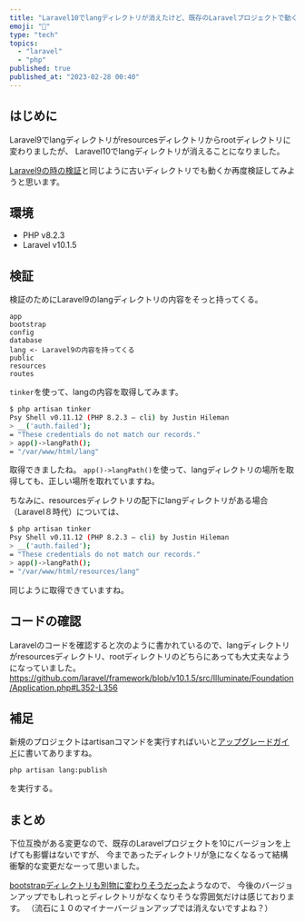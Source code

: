 ```yaml
---
title: "Laravel10でlangディレクトリが消えたけど、既存のLaravelプロジェクトで動くか確認した"
emoji: "💬"
type: "tech"
topics:
  - "laravel"
  - "php"
published: true
published_at: "2023-02-28 00:40"
---
```


## はじめに

Laravel9でlangディレクトリがresourcesディレクトリからrootディレクトリに変わりましたが、
Laravel10でlangディレクトリが消えることになりました。

[Laravel9の時の検証](https://zenn.dev/naopusyu/articles/35d6fccc884f27)と同じように古いディレクトリでも動くか再度検証してみようと思います。

## 環境

- PHP v8.2.3
- Laravel v10.1.5

## 検証

検証のためにLaravel9のlangディレクトリの内容をそっと持ってくる。

```
app
bootstrap
config
database
lang <- Laravel9の内容を持ってくる
public
resources
routes
```

`tinker`を使って、langの内容を取得してみます。

```bash
$ php artisan tinker
Psy Shell v0.11.12 (PHP 8.2.3 — cli) by Justin Hileman
> __('auth.failed');
= "These credentials do not match our records."
> app()->langPath();
= "/var/www/html/lang"
```

取得できましたね。
`app()->langPath()`を使って、langディレクトリの場所を取得しても、正しい場所を取れていますね。

ちなみに、resourcesディレクトリの配下にlangディレクトリがある場合（Laravel８時代）については、

```bash
$ php artisan tinker
Psy Shell v0.11.12 (PHP 8.2.3 — cli) by Justin Hileman
> __('auth.failed');
= "These credentials do not match our records."
> app()->langPath();
= "/var/www/html/resources/lang"
```

同じように取得できていますね。

## コードの確認

Laravelのコードを確認すると次のように書かれているので、langディレクトリがresourcesディレクトリ、rootディレクトリのどちらにあっても大丈夫なようになっていました。
https://github.com/laravel/framework/blob/v10.1.5/src/Illuminate/Foundation/Application.php#L352-L356

## 補足

新規のプロジェクトはartisanコマンドを実行すればいいと[アップグレードガイド](https://laravel.com/docs/10.x/upgrade#language-directory)に書いてありますね。

```
php artisan lang:publish
```
を実行する。

## まとめ

下位互換がある変更なので、既存のLaravelプロジェクトを10にバージョンを上げても影響はないですが、
今まであったディレクトリが急になくなるって結構衝撃的な変更だなーって思いました。

[bootstrapディレクトリも別物に変わりそうだった](https://github.com/laravel/laravel/pull/6091)ようなので、
今後のバージョンアップでもしれっとディレクトリがなくなりそうな雰囲気だけは感じております。
（流石に１０のマイナーバージョンアップでは消えないですよね？）